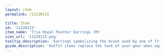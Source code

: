 ```yaml
---
layout: item
permalink: /11220115

title: Item
id: '11220115'
item_name: 'Tria Royal Painter Earrings (M)'
icon_url: '11220115.png'
tooltip_description: 'Earrings symbolizing the brush used by one of Tria''s royal painters.'
guide_description: 'Outfit items replace the look of your gear when equipped.'
---
```

